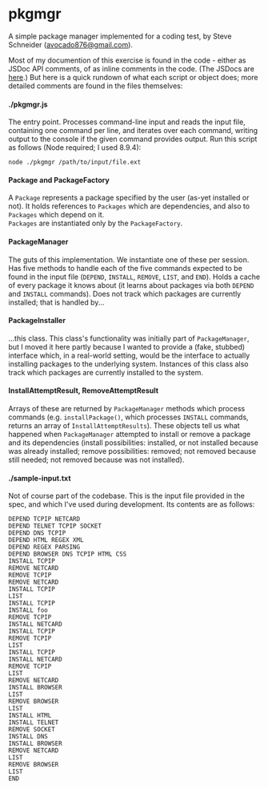 # pkgmgr

A simple package manager implemented for a coding test, by Steve Schneider (avocado876@gmail.com).

Most of my documention of this exercise is found in the code - either as JSDoc API comments,
of as inline comments in the code.  (The JSDocs are [here](docs/index.md).) But here is a quick rundown of what each script or object
does; more detailed comments are found in the files themselves:

#### ./pkgmgr.js

The entry point.  Processes command-line input and reads the input file, containing one command
per line, and iterates over each command, writing output to the console if the given command
provides output.  Run this script as follows (Node required; I used 8.9.4):

    node ./pkgmgr /path/to/input/file.ext

#### Package and PackageFactory

A `Package` represents a package specified by the user (as-yet installed or not).  It holds
references to `Packages` which are dependencies, and also to `Packages` which depend on it.  
`Packages` are instantiated only by the `PackageFactory`.

#### PackageManager

The guts of this implementation.  We instantiate one of these per session. Has five methods
to handle each of the five commands expected to be found in the input file (`DEPEND`, `INSTALL`, `REMOVE`,
`LIST`, and `END`).  Holds a cache of every package it knows about (it learns about packages via both
`DEPEND` and `INSTALL` commands).  Does not track which packages are currently installed; that is 
handled by...

#### PackageInstaller

...this class.  This class's functionality was initially part of `PackageManager`, but I moved 
it here partly because I wanted to provide a (fake, stubbed) interface which, in a real-world
setting, would be the interface to actually installing packages to the underlying system.  Instances
of this class also track which packages are currently installed to the system.

#### InstallAttemptResult, RemoveAttemptResult

Arrays of these are returned by `PackageManager` methods which process commands (e.g. `installPackage()`,
which processes `INSTALL` commands, returns an array of `InstallAttemptResults`).  These
objects tell us what happened when `PackageManager` attempted to install or remove a package and
its dependencies (install possibilities: installed, or not installed because was already installed;
remove possibilities: removed; not removed because still needed; not removed because was not
installed).

#### ./sample-input.txt

Not of course part of the codebase.  This is the input file provided in the spec, and which I've used
during development.  Its contents are as follows:

    DEPEND TCPIP NETCARD
    DEPEND TELNET TCPIP SOCKET
    DEPEND DNS TCPIP
    DEPEND HTML REGEX XML
    DEPEND REGEX PARSING
    DEPEND BROWSER DNS TCPIP HTML CSS
    INSTALL TCPIP
    REMOVE NETCARD
    REMOVE TCPIP
    REMOVE NETCARD
    INSTALL TCPIP
    LIST
    INSTALL TCPIP
    INSTALL foo
    REMOVE TCPIP
    INSTALL NETCARD
    INSTALL TCPIP
    REMOVE TCPIP
    LIST
    INSTALL TCPIP
    INSTALL NETCARD
    REMOVE TCPIP
    LIST
    REMOVE NETCARD
    INSTALL BROWSER
    LIST
    REMOVE BROWSER
    LIST
    INSTALL HTML
    INSTALL TELNET
    REMOVE SOCKET
    INSTALL DNS
    INSTALL BROWSER
    REMOVE NETCARD
    LIST
    REMOVE BROWSER
    LIST
    END


